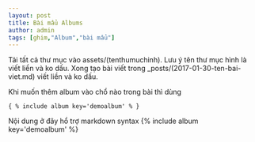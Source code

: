 ```yaml
---
layout: post
title: Bài mẩu Albums
author: admin
tags: [ghim,"Album","bài mẩu"]
---
```

Tải tất cả thư mục vào assets/(tenthumuchinh). Lưu ý tên thư mục hình là viết liền và ko dấu.
Xong tạo bài viết trong _posts/(2017-01-30-ten-bai-viet.md) viết liền và ko dấu.

Khi muốn thêm album vào chổ nào trong bài thì dùng 

```
{ % include album key='demoalbum' % }
```
Nội dung ở đây hổ trợ markdown syntax
{% include album key='demoalbum' %}
